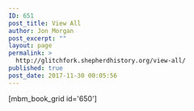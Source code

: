 ```yaml
---
ID: 651
post_title: View All
author: Jon Morgan
post_excerpt: ""
layout: page
permalink: >
  http://glitchfork.shepherdhistory.org/view-all/
published: true
post_date: 2017-11-30 00:05:56
---
```

[mbm_book_grid id='650']